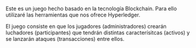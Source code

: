 Este es un juego hecho basado en la tecnología Blockchain. Para ello utilizaré las herramientas que nos ofrece Hyperledger.

El juego consiste en que los jugadores (administradores) crearán luchadores (participantes) que tendrán distintas caracterísitcas (activos) y se lanzarán ataques (transacciones) entre ellos.
